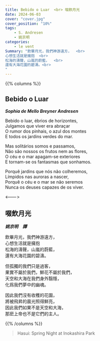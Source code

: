 ```yaml
---
title: Bebido o Luar  <br> 啜飲月光
date: 2024-06-03
cover: "cover.jpg"
cover_position: "10%"
tags:
    - S. Andresen
    - 姚京明
categories:
    - le vent
Summary: "飲畢月光，我們神游遠方，  <br>
心想生活就是擁抱  <br>
松海的濤聲，山嵐的蔚藍，  <br>
還有大海花園的碧濤。<br>
"
---
```


{{% columns %}}
## Bebido o Luar

***Sophia de Mello Breyner Andresen***

Bebido o luar, ébrios de horizontes,  
Julgamos que viver era abraçar  
O rumor dos pinhais, o azul dos montes  
E todos os jardins verdes do mar.

Mas solitários somos e passamos,  
Não são nossos os frutos nem as flores,  
O céu e o mar apagam-se exteriores  
E tornam-se os fantasmas que sonhamos.

Porquê jardins que nós não colheremos,  
Límpidos nas auroras a nascer,  
Porquê o céu e o mar se não seremos  
Nunca os deuses capazes de os viver.

<--->

## 啜飲月光

***姚京明　譯***

飲畢月光，我們神游遠方，  
心想生活就是擁抱  
松海的濤聲，山嵐的蔚藍，  
還有大海花園的碧濤。

但孤獨的我們只是過客，  
果實不屬於我們，鮮花不屬於我們，  
天空和大海在我們身外翳隱，  
化爲我們夢中的幽魂。

因此我們沒有收穫的花園，  
將被飛昇的晨光照得鮮亮，  
因此我們如果不是天空和大海，  
那麽上帝也不是它們的主人。

{{% /columns %}}

> Hasui: Spring Night at Inokashira Park